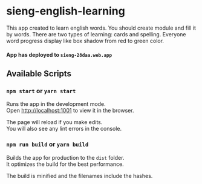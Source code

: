 # sieng-english-learning

This app created to learn english words. You should create module and fill it by words. There are two types of learning: cards and spelling. Everyone word progress display like box shadow from red to green color.

#### **App has deployed to** `sieng-28daa.web.app`

## Available Scripts

### `npm start` or `yarn start`

Runs the app in the development mode.<br />
Open [http://localhost:1001](http://localhost:1001) to view it in the browser.

The page will reload if you make edits.<br />
You will also see any lint errors in the console.

### `npm run build` or `yarn build`

Builds the app for production to the `dist` folder.<br />
It optimizes the build for the best performance.

The build is minified and the filenames include the hashes.<br />
